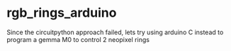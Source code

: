# rgb_rings_arduino
Since the circuitpython approach failed, lets try using arduino C instead to program a gemma M0 to control 2 neopixel rings
